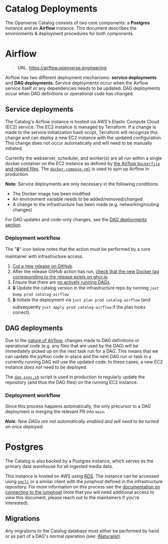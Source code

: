 # Catalog Deployments

The Openverse Catalog consists of two core components: a **Postgres** instance
and an **Airflow** instance. This document describes the environments &
deployment procedures for both components.

# Airflow

> **URL**: https://airflow.openverse.engineering

Airflow has two different deployment mechanisms: **service deployments** and
**DAG deployments**. Service deployments occur when the Airflow service itself
or any dependencies needs to be updated. DAG deployments occur when DAG
definitions or operational code has changed.

## Service deployments

The Catalog's Airflow instance is hosted via AWS's Elastic Compute Cloud (EC2)
service. The EC2 instance is managed by Terraform. If a change is made to the
service initialization bash script, Terraform will recognize this change and can
deploy a new EC2 instance with the updated configuration. This change does not
occur automatically and will need to be manually initiated.

Currently the webserver, scheduler, and worker(s) are all run within a single
docker container on the EC2 instance as defined by
[the Airflow `Dockerfile` and related files](./docker/airflow). The
[`docker-compose.yml`](./docker-compose.yml) is used to spin up Airflow in
production.

**Note**: Service deployments are only necessary in the following conditions:

- The Docker image has been modified
- An environment variable needs to be added/removed/changed
- A change to the infrastructure has been made (e.g. networking/routing changes)

For DAG updates and code-only changes, see the
[DAG deployments section](#dag-deployments).

### Deployment workflow

The "🔒" icon below notes that the action must be performed by a core maintainer
with infrastructure access.

1. [Cut a new release on GitHub](https://github.com/WordPress/openverse-catalog/releases).
2. After the release GitHub action has run,
   [check that the new Docker tag corresponding to the release exists on ghcr.io](https://github.com/wordpress/openverse-catalog/pkgs/container/openverse-catalog).
3. Ensure that there are
   [no actively running DAGs](https://airflow.openverse.engineering/dagrun/list/?_flt_3_state=running).
4. 🔒 Update the catalog version in the infrastructure repo by running
   `just bump prod catalog-airflow`
5. 🔒 Initiate the deployment via `just plan prod catalog-airflow` (and
   subsequently `just apply prod catalog-airflow` if the plan looks correct).

## DAG deployments

Due to the
[nature of Airflow](https://airflow.apache.org/docs/apache-airflow/stable/dag-serialization.html),
changes made to DAG definitions or operational code (e.g. any files that are
used by the DAG) will be immediately picked up on the next task run for a DAG.
This means that we can update the python code in-place and the next DAG run or
task in a currently running DAG will use the updated code. In these cases, a new
EC2 instance _does not_ need to be deployed.

The [`dag-sync.sh`](./dag-sync.sh) script is used in production to regularly
update the repository (and thus the DAG files) on the running EC2 instance.

### Deployment workflow

Since this process happens automatically, the only precursor to a DAG deployment
is merging the relevant PR into `main`.

_**Note**: New DAGs are not automatically enabled and will need to be turned on
once deployed._

# Postgres

The Catalog is also backed by a Postgres instance, which serves as the primary
data warehouse for all ingested media data.

This instance is hosted on AWS using [RDS](https://aws.amazon.com/rds/). The
instance can be accessed using [`pgcli`](https://www.pgcli.com/) or a similar
client with the jumphost defined in the infrastructure repository. For more
information on this process see the
[documentation on connecting to the jumphost](https://github.com/WordPress/openverse-infrastructure/blob/main/docs/CONNECTING-TO-JUMPHOST.md)
(note that you will need additional access to view this document, please reach
out to the maintainers if you're interested).

## Migrations

Any migrations to the Catalog database must either be performed by hand or as
part of a DAG's normal operation (see:
[iNaturalist](openverse_catalog/dags/providers/provider_api_scripts/inaturalist.py)).
